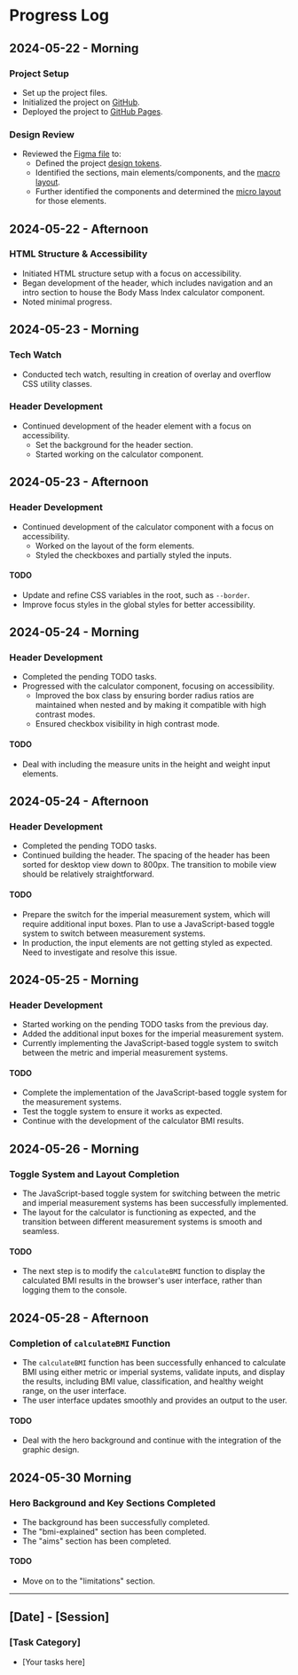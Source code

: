 # Progress Log

## 2024-05-22 - Morning

### Project Setup

- Set up the project files.
- Initialized the project on [GitHub](https://github.com/nicholasgillespie/body-mass).
- Deployed the project to [GitHub Pages](https://nicholasgillespie.github.io/body-mass/).

### Design Review

- Reviewed the [Figma file](https://www.figma.com/design/2YW3dpK8roTgHVAZGZeODF/bmi-calculator?node-id=2-439) to:
  - Defined the project [design tokens](https://github.com/nicholasgillespie/body-mass/tree/main/src/styles/00-settings).
  - Identified the sections, main elements/components, and the [macro layout](../design/01-composition.png).
  - Further identified the components and determined the [micro layout](../design/02-components.png) for those elements.

## 2024-05-22 - Afternoon

### HTML Structure & Accessibility

- Initiated HTML structure setup with a focus on accessibility.
- Began development of the header, which includes navigation and an intro section to house the Body Mass Index calculator component.
- Noted minimal progress.

## 2024-05-23 - Morning

### Tech Watch

- Conducted tech watch, resulting in creation of overlay and overflow CSS utility classes.

### Header Development

- Continued development of the header element with a focus on accessibility.
  - Set the background for the header section.
  - Started working on the calculator component.

## 2024-05-23 - Afternoon

### Header Development

- Continued development of the calculator component with a focus on accessibility.
  - Worked on the layout of the form elements.
  - Styled the checkboxes and partially styled the inputs.

#### TODO

- Update and refine CSS variables in the root, such as `--border`.
- Improve focus styles in the global styles for better accessibility.

## 2024-05-24 - Morning

### Header Development

- Completed the pending TODO tasks.
- Progressed with the calculator component, focusing on accessibility.
  - Improved the box class by ensuring border radius ratios are maintained when nested and by making it compatible with high contrast modes.
  - Ensured checkbox visibility in high contrast mode.

#### TODO

- Deal with including the measure units in the height and weight input elements.

## 2024-05-24 - Afternoon

### Header Development

- Completed the pending TODO tasks.
- Continued building the header. The spacing of the header has been sorted for desktop view down to 800px. The transition to mobile view should be relatively straightforward.

#### TODO

- Prepare the switch for the imperial measurement system, which will require additional input boxes. Plan to use a JavaScript-based toggle system to switch between measurement systems.
- In production, the input elements are not getting styled as expected. Need to investigate and resolve this issue.

## 2024-05-25 - Morning

### Header Development

- Started working on the pending TODO tasks from the previous day.
- Added the additional input boxes for the imperial measurement system.
- Currently implementing the JavaScript-based toggle system to switch between the metric and imperial measurement systems.

#### TODO

- Complete the implementation of the JavaScript-based toggle system for the measurement systems.
- Test the toggle system to ensure it works as expected.
- Continue with the development of the calculator BMI results.

## 2024-05-26 - Morning

### Toggle System and Layout Completion

- The JavaScript-based toggle system for switching between the metric and imperial measurement systems has been successfully implemented.
- The layout for the calculator is functioning as expected, and the transition between different measurement systems is smooth and seamless.

#### TODO

- The next step is to modify the `calculateBMI` function to display the calculated BMI results in the browser's user interface, rather than logging them to the console.

## 2024-05-28 - Afternoon

### Completion of `calculateBMI` Function

- The `calculateBMI` function has been successfully enhanced to calculate BMI using either metric or imperial systems, validate inputs, and display the results, including BMI value, classification, and healthy weight range, on the user interface.
- The user interface updates smoothly and provides an output to the user.

#### TODO

- Deal with the hero background and continue with the integration of the graphic design.

## 2024-05-30 Morning

### Hero Background and Key Sections Completed

- The background has been successfully completed.
- The "bmi-explained" section has been completed.
- The "aims" section has been completed.

#### TODO

- Move on to the "limitations" section.

---

## [Date] - [Session]

### [Task Category]

- [Your tasks here]

